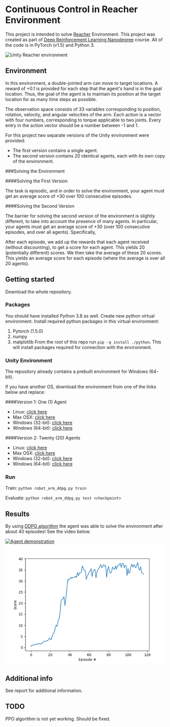 # Continuous Control in Reacher Environment

This project is intended to solve [Reacher](https://github.com/Unity-Technologies/ml-agents/blob/master/docs/Learning-Environment-Examples.md#reacher)
Environment. This project was created as part of
[Deep Reinforcement Learning Nanodegree](https://www.udacity.com/course/deep-reinforcement-learning-nanodegree--nd893) course.
All of the code is in PyTorch (v1.5) and Python 3.

![Unity Reacher environment](https://github.com/Unity-Technologies/ml-agents/raw/master/docs/images/reacher.png)

## Environment
In this environment, a double-jointed arm can move to target locations.
A reward of +0.1 is provided for each step that the agent's hand is in the goal location.
Thus, the goal of the agent is to maintain its position at the target location for as many time steps as possible.

The observation space consists of 33 variables corresponding to position, rotation, velocity, and angular
velocities of the arm. Each action is a vector with four numbers, corresponding to torque applicable to two joints.
Every entry in the action vector should be a number between -1 and 1.

For this project two separate versions of the Unity environment were provided:

- The first version contains a single agent.
- The second version contains 20 identical agents, each with its own copy of the environment.

###Solving the Environment

####Solving the First Version

The task is episodic, and in order to solve the environment, your agent must get an average score
of +30 over 100 consecutive episodes.

####Solving the Second Version

The barrier for solving the second version of the environment is slightly different, to take into
account the presence of many agents. In particular, your agents must get an average score
of +30 (over 100 consecutive episodes, and over all agents). Specifically,

After each episode, we add up the rewards that each agent received (without discounting), to get a score for each agent. This yields 20 (potentially different) scores. We then take the average of these 20 scores.
This yields an average score for each episode (where the average is over all 20 agents).

## Getting started

Download the whole repository.

### Packages

You should have installed Python 3.8 as well. Create new python virtual environment. Install required python packages in this virtual environment:
1. Pytorch (1.5.0)
2. numpy
3. matplotlib
From the root of this repo run `pip -q install ./python`. This will install packages required for connection with the environment.

### Unity Environment

The repository already contains a prebuilt environment for Windows (64-bit).

If you have another OS, download the environment from one of the links below and replace:

####Version 1: One (1) Agent

 - Linux: [click here](https://s3-us-west-1.amazonaws.com/udacity-drlnd/P2/Reacher/one_agent/Reacher_Linux.zip)
 - Max OSX: [click here](https://s3-us-west-1.amazonaws.com/udacity-drlnd/P2/Reacher/one_agent/Reacher.app.zip)
 - Windows (32-bit): [click here](https://s3-us-west-1.amazonaws.com/udacity-drlnd/P2/Reacher/one_agent/Reacher_Windows_x86.zip)
 - Windows (64-bit): [click here](https://s3-us-west-1.amazonaws.com/udacity-drlnd/P2/Reacher/one_agent/Reacher_Windows_x86_64.zip) 
 
####Version 2: Twenty (20) Agents

 - Linux: [click here](https://s3-us-west-1.amazonaws.com/udacity-drlnd/P2/Reacher/Reacher_Linux.zip)
 - Max OSX: [click here](https://s3-us-west-1.amazonaws.com/udacity-drlnd/P2/Reacher/Reacher.app.zip)
 - Windows (32-bit): [click here](https://s3-us-west-1.amazonaws.com/udacity-drlnd/P2/Reacher/Reacher_Windows_x86.zip)
 - Windows (64-bit): [click here](https://s3-us-west-1.amazonaws.com/udacity-drlnd/P2/Reacher/Reacher_Windows_x86_64.zip) 

### Run
Train: `python robot_arm_ddpg.py train`

Evaluate: `python robot_arm_ddpg.py test <checkpoint>`

## Results

By using [DDPG algorithm](https://arxiv.org/pdf/1509.02971.pdf) the agent was able to solve the environment after about 40 episodes! See the video below.

[![Agent demonstration](https://img.youtube.com/vi/TMJa-zBxGCI/0.jpg)](https://youtu.be/TMJa-zBxGCI)
![Score](res/ddpg_128x256/score.png)

 ## Additional info
 
 See report for additional information.
 
 ## TODO
 
 PPO algorithm is not yet working. Should be fixed. 
 